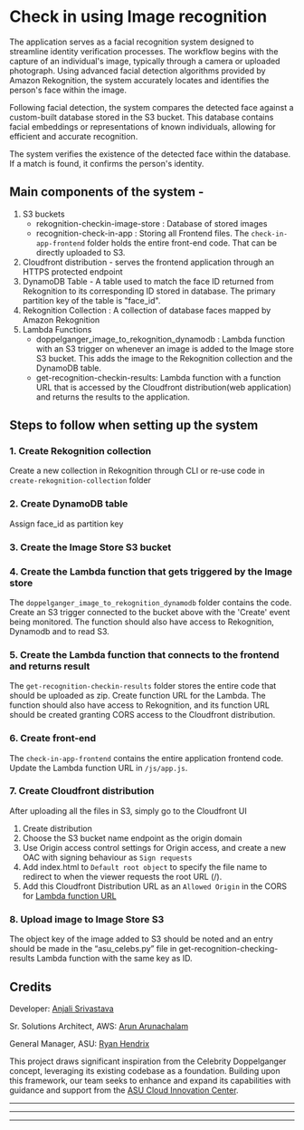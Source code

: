 # Check in using Image recognition

The application serves as a facial recognition system designed to streamline identity verification processes. The workflow begins with the capture of an individual's image, typically through a camera or uploaded photograph. Using advanced facial detection algorithms provided by Amazon Rekognition, the system accurately locates and identifies the person's face within the image.

Following facial detection, the system compares the detected face against a custom-built database stored in the S3 bucket. This database contains facial embeddings or representations of known individuals, allowing for efficient and accurate recognition.

The system verifies the existence of the detected face within the database. If a match is found, it confirms the person's identity.


## Main components of the system - 
1. S3 buckets
    - rekognition-checkin-image-store : Database of stored images
    - recognition-check-in-app : Storing all Frontend files. The `check-in-app-frontend` folder holds the entire front-end code. That can be directly uploaded to S3.
2. Cloudfront distribution - serves the frontend application through an HTTPS protected endpoint
3. DynamoDB Table - A table used to match the face ID returned from Rekognition to its corresponding ID stored in database. The primary partition key of the table is "face_id".
4. Rekognition Collection : A collection of database faces mapped by Amazon Rekognition
5. Lambda Functions
    - doppelganger_image_to_rekognition_dynamodb : Lambda function with an S3 trigger on whenever an image is added to the Image store S3 bucket. This adds the image to the Rekognition collection and the DynamoDB table. 
    - get-recognition-checkin-results: Lambda function with a function URL that is accessed by the Cloudfront distribution(web application) and returns the results to the application. 


## Steps to follow when setting up the system

### 1. Create Rekognition collection 
Create a new collection in Rekognition through CLI or re-use code in `create-rekognition-collection` folder

### 2. Create DynamoDB table
Assign face_id as partition key

### 3. Create the Image Store S3 bucket

### 4. Create the Lambda function that gets triggered by the Image store
The `doppelganger_image_to_rekognition_dynamodb` folder contains the code. Create an S3 trigger connected to the bucket above with the 'Create' event being monitored. The function should also have access to Rekognition, Dynamodb and to read S3. 


### 5. Create the Lambda function that connects to the frontend and returns result
The `get-recognition-checkin-results` folder stores the entire code that should be uploaded as zip. Create function URL for the Lambda. The function should also have access to Rekognition, and its function URL should be created granting CORS access to the Cloudfront distribution. 

### 6. Create front-end
The `check-in-app-frontend` contains the entire application frontend code. Update the Lambda function URL in `/js/app.js`.

### 7. Create Cloudfront distribution
After uploading all the files in S3, simply go to the Cloudfront UI
1. Create distribution
2. Choose the S3 bucket name endpoint as the origin domain
3. Use Origin access control settings for Origin access, and create a new OAC with signing behaviour as `Sign requests`
4. Add index.html to `Default root object` to specify the file name to redirect to when the viewer requests the root URL (/).
5. Add this Cloudfront Distribution URL as an `Allowed Origin` in the CORS for [Lambda function URL](https://github.com/ASUCICREPO/image-rekognition-check-in?tab=readme-ov-file#create-the-lambda-function-that-connects-to-the-frontend-and-returns-result)


### 8. Upload image to Image Store S3
The object key of the image added to S3 should be noted and an entry should be made in the “asu_celebs.py” file in get-recognition-checking-results Lambda function with the same key as ID.




## Credits

Developer: 
    [Anjali Srivastava](https://www.linkedin.com/in/anjalisrivastava/)

Sr. Solutions Architect, AWS:
    [Arun Arunachalam](https://www.linkedin.com/in/arunarunachalam/)

General Manager, ASU: 
    [Ryan Hendrix](https://www.linkedin.com/in/ryanahendrix/)

This project draws significant inspiration from the Celebrity Doppelganger concept, leveraging its existing codebase as a foundation. Building upon this framework, our team seeks to enhance and expand its capabilities with guidance and support from the [ASU Cloud Innovation Center](https://smartchallenges.asu.edu).

---------------------------------------------------------------------------------------
---------------------------------------------------------------------------------------
---------------------------------------------------------------------------------------
